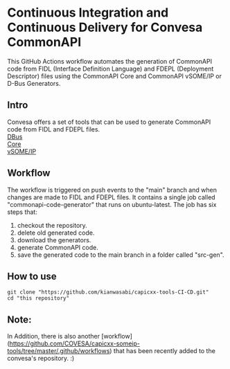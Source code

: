 # Continuous Integration and Continuous Delivery for Convesa CommonAPI
This GitHub Actions workflow automates the generation of CommonAPI code from FIDL (Interface Definition Language) and FDEPL (Deployment Descriptor) files using the CommonAPI Core and CommonAPI vSOME/IP or D-Bus Generators. 

## Intro
Convesa offers a set of tools that can be used to generate CommonAPI code from FIDL and FDEPL files. <br>
[DBus](https://github.com/COVESA/capicxx-dbus-tools) <br>
[Core](https://github.com/COVESA/capicxx-core-tools) <br>
[vSOME/IP](https://github.com/COVESA/capicxx-someip-tools) <br>
## Workflow
The workflow is triggered on push events to the "main" branch and when changes are made to FIDL and FDEPL files.
It contains a single job called "commonapi-code-generator" that runs on ubuntu-latest.
The job has six steps that: 
1) checkout the repository.
2) delete old generated code.
3) download the generators.
4) generate CommonAPI code.
5) save the generated code to the main branch in a folder called "src-gen".

## How to use

```{bash}
git clone "https://github.com/kianwasabi/capicxx-tools-CI-CD.git"
cd "this repository"
```

## Note: 
In Addition, there is also another [workflow] (https://github.com/COVESA/capicxx-someip-tools/tree/master/.github/workflows) that has been recently added to the convesa's repository. 
:)


